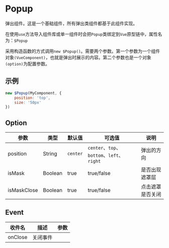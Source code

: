 # Popup

弹出组件。这是一个基础组件，所有弹出类组件都基于此组件实现。

在使用`use`方法导入组件库或单一组件时会把`Popup`类绑定到`Vue`原型链中，属性名为：`$Popup`

采用构造函数的方式调用`new $Popup()`。需要两个参数。第一个参数为一个组件对象`(VueComponent)`，也就是弹出时展示的内容。第二个参数也是一个对象`(option)`为配置参数。

## 示例

```javascript
new $Popup(MyComponent, {
	position: 'top',
	size: '50px'
})
```

## Option

| 参数        | 类型    | 默认值   | 可选值                                     | 说明             |
| ----------- | ------- | -------- | ------------------------------------------ | ---------------- |
| position    | String  | `center` | `center`、`top`、`bottom`、`left`、`right` | 弹出的方向       |
| isMask      | Boolean | true     | true/false                                 | 是否出现遮罩层   |
| isMaskClose | Boolean | true     | true/false                                 | 点击遮罩是否关闭 |

## Event

| 收件名  | 描述     | 参数 |
| ------- | -------- | ---- |
| onClose | 关闭事件 |      |
